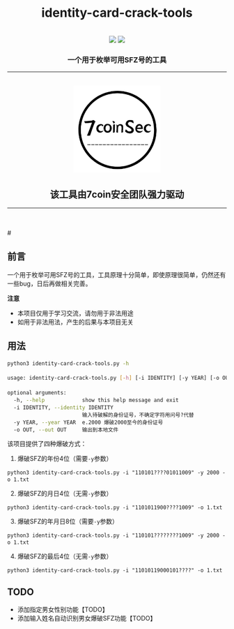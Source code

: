 <h1 align="center">identity-card-crack-tools</h1>
<br>

<div align="center">
<img src="https://img.shields.io/github/pipenv/locked/python-version/metabolize/rq-dashboard-on-heroku?style=for-the-badge&logo=appveyor">
<img src="https://img.shields.io/github/stars/7coinSec/identity-card-crack-tools?style=for-the-badge&logo=appveyor">
</div>


<h3 align="center">一个用于枚举可用SFZ号的工具</h3>


<hr>
	<br>
<div align="center">
		<img width="200" src="images/logo.jpg">
</div>
<h2 align="center">该工具由7coin安全团队强力驱动</h2>
<hr>
	<br>
	<br>
# 



## 前言

一个用于枚举可用SFZ号的工具，工具原理十分简单，即使原理很简单，仍然还有一些bug，日后再做相关完善。

**注意**

- 本项目仅用于学习交流，请勿用于非法用途
- 如用于非法用法，产生的后果与本项目无关



## 用法

```sh
python3 identity-card-crack-tools.py -h

usage: identity-card-crack-tools.py [-h] [-i IDENTITY] [-y YEAR] [-o OUT]

optional arguments:
  -h, --help            show this help message and exit
  -i IDENTITY, --identity IDENTITY
                        输入待破解的身份证号，不确定字符用问号?代替
  -y YEAR, --year YEAR  e.2000 爆破2000至今的身份证号
  -o OUT, --out OUT     输出到本地文件
```

该项目提供了四种爆破方式：

1. 爆破SFZ的年份4位（需要`-y`参数）

```
python3 identity-card-crack-tools.py -i "110101????01011009" -y 2000 -o 1.txt
```

2. 爆破SFZ的月日4位（无需`-y`参数）

```
python3 identity-card-crack-tools.py -i "1101011900????1009" -o 1.txt
```

3. 爆破SFZ的年月日8位（需要`-y`参数）

```
python3 identity-card-crack-tools.py -i "110101????????1009" -y 2000 -o 1.txt
```

4. 爆破SFZ的最后4位（无需`-y`参数）

```
python3 identity-card-crack-tools.py -i "11010119000101????" -o 1.txt
```

## TODO

- 添加指定男女性别功能【TODO】
- 添加输入姓名自动识别男女爆破SFZ功能【TODO】

